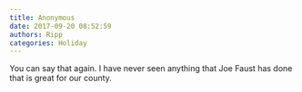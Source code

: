 ```yaml
---
title: Anonymous
date: 2017-09-20 08:52:59
authors: Ripp
categories: Holiday
---
```


 You can say that again. I have never seen anything that Joe Faust has done that is great for our county.